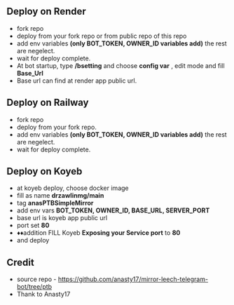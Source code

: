 ## Deploy on Render

- fork repo
- deploy from your fork repo or from public repo of this repo
- add env variables **(only BOT_TOKEN, OWNER_ID variables add)** the rest are negelect.
- wait for deploy complete.
- At bot startup, type **/bsetting** and choose **config var** , edit mode and fill **Base_Url**
- Base url can find at render app public url.

## Deploy on Railway

- fork repo
- deploy from your fork repo.
- add env variables **(only BOT_TOKEN, OWNER_ID variables add)** the rest are negelect.
- wait for deploy complete.

## Deploy on Koyeb

- at koyeb deploy, choose docker image
- fill as name **drzawlinmg/main**
- tag **anasPTBSimpleMirror**
- add env vars **BOT_TOKEN, OWNER_ID, BASE_URL, SERVER_PORT**
- base url is koyeb app public url
- port set **80**
- ♦♦addition FILL Koyeb **Exposing your Service port** to **80**
- and deploy

## Credit
- source repo - https://github.com/anasty17/mirror-leech-telegram-bot/tree/ptb
- Thank to Anasty17
